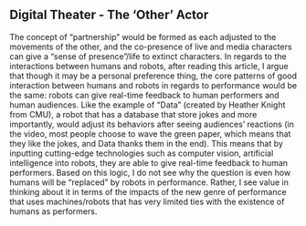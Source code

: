 ## Digital Theater - The ‘Other’ Actor

The concept of “partnership” would be formed as each adjusted to the movements of the other, and the co-presence of live and media characters can give a “sense of presence”/life to extinct characters.
In regards to the interactions between humans and robots, after reading this article, I argue that though it may be a personal preference thing, the core patterns of good interaction between humans and robots in regards to performance would be the same: robots can give real-time feedback to human performers and human audiences. Like the example of “Data” (created by Heather Knight from CMU), a robot that has a database that store jokes and more importantly, would adjust its behaviors after seeing audiences’ reactions (in the video, most people choose to wave the green paper, which means that they like the jokes, and Data thanks them in the end). This means that by inputting cutting-edge technologies such as computer vision, artificial intelligence into robots, they are able to give real-time feedback to human performers.
Based on this logic, I do not see why the question is even how humans will be “replaced” by robots in performance. Rather, I see value in thinking about it in terms of the impacts of the new genre of performance that uses machines/robots that has very limited ties with the existence of humans as performers.
